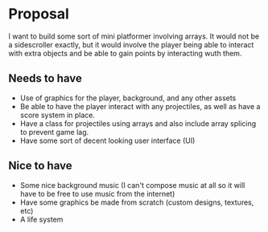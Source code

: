 # Proposal
I want to build some sort of mini platformer involving arrays. It would not be a sidescroller exactly, but it would involve the player being able to interact with extra objects and be able to gain points by interacting wuth them.

## Needs to have
- Use of graphics for the player, background, and any other assets 
- Be able to have the player interact with any projectiles, as well as have a score system in place.
- Have a class for projectiles using arrays and also include array splicing to prevent game lag.
- Have some sort of decent looking user interface (UI)


## Nice to have
- Some nice background music (I can't compose music at all so it will have to be free to use music from the internet)
- Have some graphics be made from scratch (custom designs, textures, etc)
- A life system

